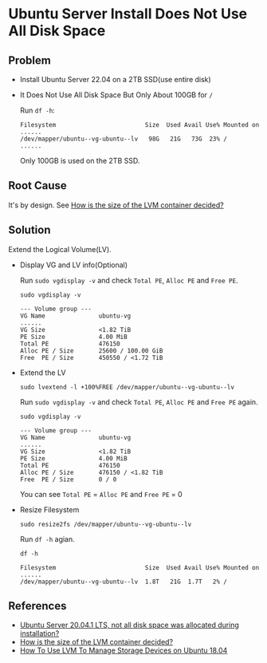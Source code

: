 # Ubuntu Server Install Does Not Use All Disk Space

## Problem
* Install Ubuntu Server 22.04 on a 2TB SSD(use entire disk)
* It Does Not Use All Disk Space But Only About 100GB for `/`

  Run `df -h`:

  ```
  Filesystem                         Size  Used Avail Use% Mounted on
  ......
  /dev/mapper/ubuntu--vg-ubuntu--lv   98G   21G   73G  23% /
  ......
  ```

  Only 100GB is used on the 2TB SSD.

## Root Cause
It's by design. See [How is the size of the LVM container decided?](https://discourse.ubuntu.com/t/how-is-the-size-of-the-lvm-container-decided/24608)

## Solution
Extend the Logical Volume(LV).

* Display VG and LV info(Optional)

  Run `sudo vgdisplay -v` and check `Total PE`, `Alloc PE` and `Free PE`.

  ```
  sudo vgdisplay -v

  --- Volume group ---
  VG Name               ubuntu-vg
  ......
  VG Size               <1.82 TiB
  PE Size               4.00 MiB
  Total PE              476150
  Alloc PE / Size       25600 / 100.00 GiB
  Free  PE / Size       450550 / <1.72 TiB
  ```

* Extend the LV

  ```
  sudo lvextend -l +100%FREE /dev/mapper/ubuntu--vg-ubuntu--lv
  ```

  Run `sudo vgdisplay -v` and check `Total PE`, `Alloc PE` and `Free PE` again.

  ```
  sudo vgdisplay -v

  --- Volume group ---
  VG Name               ubuntu-vg
  ......
  VG Size               <1.82 TiB
  PE Size               4.00 MiB
  Total PE              476150
  Alloc PE / Size       476150 / <1.82 TiB
  Free  PE / Size       0 / 0 
  ```

  You can see `Total PE` = `Alloc PE` and `Free PE` = 0

* Resize Filesystem

  ```
  sudo resize2fs /dev/mapper/ubuntu--vg-ubuntu--lv
  ```

  Run `df -h` agian.

  ```
  df -h

  Filesystem                         Size  Used Avail Use% Mounted on
  ......
  /dev/mapper/ubuntu--vg-ubuntu--lv  1.8T   21G  1.7T   2% /
  ```

## References
* [Ubuntu Server 20.04.1 LTS, not all disk space was allocated during installation?](https://askubuntu.com/questions/1269493/ubuntu-server-20-04-1-lts-not-all-disk-space-was-allocated-during-installation)
* [How is the size of the LVM container decided?](https://discourse.ubuntu.com/t/how-is-the-size-of-the-lvm-container-decided/24608)
* [How To Use LVM To Manage Storage Devices on Ubuntu 18.04](https://www.digitalocean.com/community/tutorials/how-to-use-lvm-to-manage-storage-devices-on-ubuntu-18-04)
